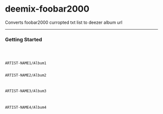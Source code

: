 # deemix-foobar2000
Converts foobar2000 curropted txt list to deezer album url
<hr>
<h3>Getting Started</h3><br>
<code><br>
ARTIST-NAME1/Album1

ARTIST-NAME2/Album2

ARTIST-NAME3/Album3

ARTIST-NAME4/Album4
</code>
